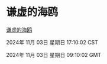 # 谦虚的海鸥
[谦虚的海鸥](http://219.139.197.74:56308/qxdho/course/base/hotlink/index.php)

2024年 11月 03日 星期日 17:10:02 CST

2024年 11月 03日 星期日 09:10:02 GMT
